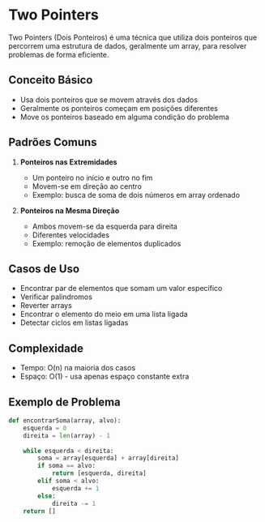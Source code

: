 # Two Pointers

Two Pointers (Dois Ponteiros) é uma técnica que utiliza dois ponteiros que percorrem uma estrutura de dados, geralmente um array, para resolver problemas de forma eficiente.

## Conceito Básico
- Usa dois ponteiros que se movem através dos dados
- Geralmente os ponteiros começam em posições diferentes
- Move os ponteiros baseado em alguma condição do problema

## Padrões Comuns
1. **Ponteiros nas Extremidades**
   - Um ponteiro no início e outro no fim
   - Movem-se em direção ao centro
   - Exemplo: busca de soma de dois números em array ordenado

2. **Ponteiros na Mesma Direção**
   - Ambos movem-se da esquerda para direita
   - Diferentes velocidades
   - Exemplo: remoção de elementos duplicados

## Casos de Uso
- Encontrar par de elementos que somam um valor específico
- Verificar palindromos
- Reverter arrays
- Encontrar o elemento do meio em uma lista ligada
- Detectar ciclos em listas ligadas

## Complexidade
- Tempo: O(n) na maioria dos casos
- Espaço: O(1) - usa apenas espaço constante extra

## Exemplo de Problema
```python
def encontrarSoma(array, alvo):
    esquerda = 0
    direita = len(array) - 1
    
    while esquerda < direita:
        soma = array[esquerda] + array[direita]
        if soma == alvo:
            return [esquerda, direita]
        elif soma < alvo:
            esquerda += 1
        else:
            direita -= 1
    return []
```
